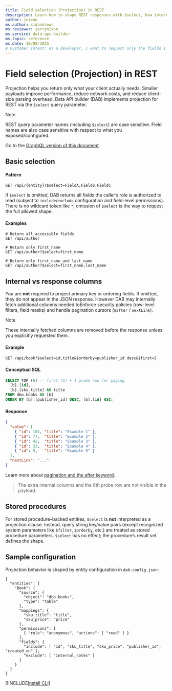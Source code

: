 ```yaml
---
title: Field selection (Projection) in REST
description: Learn how to shape REST responses with $select, how internal columns are handled, and how projection interacts with ordering, pagination, security and configuration in Data API builder.
author: jnixon
ms.author: sidandrews
ms.reviewer: jerrynixon
ms.service: data-api-builder
ms.topic: reference
ms.date: 10/08/2025
# Customer Intent: As a developer, I want to request only the fields I need from REST endpoints.
---
```


# Field selection (Projection) in REST

Projection helps you return only what your client actually needs. Smaller payloads improve performance, reduce network costs, and reduce client-side parsing overhead. Data API builder (DAB) implements projection for REST via the `$select` query parameter.

> [!NOTE]
> REST query parameter names (including `$select`) are case sensitive. Field names are also case sensitive with respect to what you exposed/configured.

Go to the [GraphQL version of this document](./select-graphql.md).

## Basic selection

#### Pattern

```http
GET /api/{entity}?$select=FieldA,FieldB,FieldC
```

If `$select` is omitted, DAB returns all fields the caller’s role is authorized to read (subject to `include`/`exclude` configuration and field-level permissions). There is no wildcard token like `*`; omission of `$select` is the way to request the full allowed shape.

#### Examples

```http
# Return all accessible fields
GET /api/author

# Return only first_name
GET /api/author?$select=first_name

# Return only first_name and last_name
GET /api/author?$select=first_name,last_name
```

## Internal vs response columns

You are **not** required to project primary key or ordering fields. If omitted, they do not appear in the JSON response. However DAB may internally fetch additional columns needed toEnforce security policies (row-level filters, field masks) and handle pagination cursors (`$after` / `nextLink`).

> [!NOTE]
> These internally fetched columns are removed before the response unless you explicitly requested them.

#### Example

```http
GET /api/book?$select=id,title&$orderby=publisher_id desc&$first=5
```

#### Conceptual SQL

```sql
SELECT TOP (6) -- first (5) + 1 probe row for paging
  [b].[id],
  [b].[sku_title] AS title
FROM dbo.books AS [b]
ORDER BY [b].[publisher_id] DESC, [b].[id] ASC;
```

#### Response

```json
{
  "value": [
    { "id": 101, "title": "Example 1" },
    { "id": 77,  "title": "Example 2" },
    { "id": 42,  "title": "Example 3" },
    { "id": 33,  "title": "Example 4" },
    { "id": 5,   "title": "Example 5" }
  ],
  "nextLink": "..."
}
```

Learn more about [pagination and the after keyword](./after-graphql.md). 

> The extra internal columns and the 6th probe row are not visible in the payload.

## Stored procedures

For stored procedure–backed entities, `$select` is **not** interpreted as a projection clause. Instead, query string key/value pairs (except recognized system parameters like `$filter`, `$orderby`, etc.) are treated as stored procedure parameters. `$select` has no effect; the procedure’s result set defines the shape.

## Sample configuration

Projection behavior is shaped by entity configuration in `dab-config.json`:

```jsonc
{
  "entities": {
    "Book": {
      "source": {
        "object": "dbo.books",
        "type": "table"
      },
      "mappings": {
        "sku_title": "title",
        "sku_price": "price"
      },
      "permissions": [
        { "role": "anonymous", "actions": [ "read" ] }
      ],
      "fields": {
        "include": [ "id", "sku_title", "sku_price", "publisher_id", "created_on" ],
        "exclude": [ "internal_notes" ]
      }
    }
  }
}
```

[!INCLUDE[Install CLI](./includes/see-also.md)]